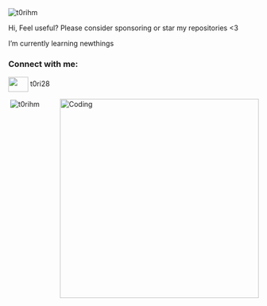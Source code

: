 <img src="https://count.getloli.com/get/@t0rihm" alt="t0rihm" />

Hi, Feel useful? Please consider sponsoring or star my repositories <3

I’m currently learning newthings

<h3 align="left">Connect with me:</h3>
<p align="left">
<a href="https://discord.gg/" target="blank"><img align="center" src="https://raw.githubusercontent.com/rahuldkjain/github-profile-readme-generator/master/src/images/icons/Social/discord.svg" alt="" height="30" width="40" /></a>
t0ri28
</p>

<img align="right" alt="Coding" width="400" src="https://i.pinimg.com/originals/89/49/62/894962c2ce7732655e138be06d15c639.gif">

<p>&nbsp;<img align="center" src="https://github-readme-stats.vercel.app/api?username=T0riHM&theme=great-gatsby&hide_border=false&include_all_commits=true&count_private=false)" alt="t0rihm" /></p>
